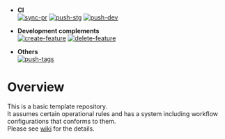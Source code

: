 - **CI**  
[![sync-pr](https://github.com/begyyal/xorigin/actions/workflows/sync-pr.yml/badge.svg)](https://github.com/begyyal/xorigin/actions/workflows/sync-pr.yml)
[![push-stg](https://github.com/begyyal/xorigin/actions/workflows/push-stg.yml/badge.svg)](https://github.com/begyyal/xorigin/actions/workflows/push-stg.yml)
[![push-dev](https://github.com/begyyal/xorigin/actions/workflows/push-dev.yml/badge.svg)](https://github.com/begyyal/xorigin/actions/workflows/push-dev.yml)  

- **Development complements**  
[![create-feature](https://github.com/begyyal/xorigin/actions/workflows/create-feature.yml/badge.svg)](https://github.com/begyyal/xorigin/actions/workflows/create-feature.yml)
[![delete-feature](https://github.com/begyyal/xorigin/actions/workflows/delete-feature.yml/badge.svg)](https://github.com/begyyal/xorigin/actions/workflows/delete-feature.yml)  

- **Others**  
[![push-tags](https://github.com/begyyal/xorigin/actions/workflows/push-tags.yml/badge.svg)](https://github.com/begyyal/xorigin/actions/workflows/push-tagse.yml)  

# Overview

This is a basic template repository.  
It assumes certain operational rules and has a system including workflow configurations that conforms to them.  
Please see [wiki](https://github.com/begyyal/xorigin/wiki) for the details.